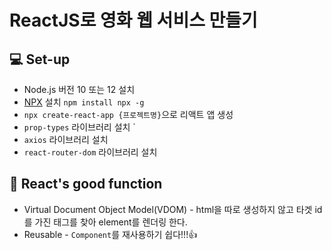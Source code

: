 # ReactJS로 영화 웹 서비스 만들기


## :computer: Set-up

* Node.js 버전 10 또는 12 설치
* [NPX](https://medium.com/@maybekatz/introducing-npx-an-npm-package-runner-55f7d4bd282b#:~:text=npx%20is%20a%20tool%20intended,executables%20hosted%20on%20the%20registry.) 설치 `npm install npx -g`
* `npx create-react-app {프로젝트명}`으로 리액트 앱 생성
* `prop-types` 라이브러리 설치 `
* `axios` 라이브러리 설치 
* `react-router-dom` 라이브러리 설치 

## 🌟 React's good function
* Virtual Document Object Model(VDOM) - html을 따로 생성하지 않고 타겟 id를 가진 태그를 찾아 element를 렌더링 한다.
* Reusable - `Component`를 재사용하기 쉽다!!!👍
